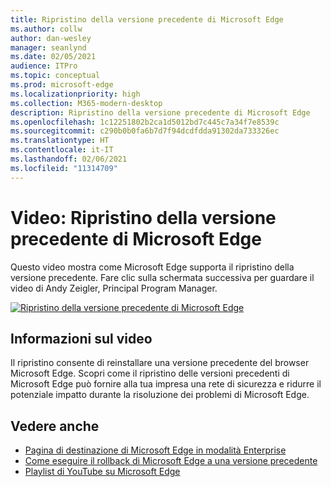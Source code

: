 ```yaml
---
title: Ripristino della versione precedente di Microsoft Edge
ms.author: collw
author: dan-wesley
manager: seanlynd
ms.date: 02/05/2021
audience: ITPro
ms.topic: conceptual
ms.prod: microsoft-edge
ms.localizationpriority: high
ms.collection: M365-modern-desktop
description: Ripristino della versione precedente di Microsoft Edge
ms.openlocfilehash: 1c12251802b2ca1d5012bd7c445c7a34f7e8539c
ms.sourcegitcommit: c290b0b0fa6b7d7f94dcdfdda91302da733326ec
ms.translationtype: HT
ms.contentlocale: it-IT
ms.lasthandoff: 02/06/2021
ms.locfileid: "11314709"
---
```

# Video: Ripristino della versione precedente di Microsoft Edge

Questo video mostra come Microsoft Edge supporta il ripristino della versione precedente. Fare clic sulla schermata successiva per guardare il video di Andy Zeigler, Principal Program Manager.

[![Ripristino della versione precedente di Microsoft Edge](media/microsoft-edge-video-version-rollback/0.png)](http://www.youtube.com/watch?v=pXhXHvKUa_c "Microsoft Edge version rollback")

## Informazioni sul video

Il ripristino consente di reinstallare una versione precedente del browser Microsoft Edge. Scopri come il ripristino delle versioni precedenti di Microsoft Edge può fornire alla tua impresa una rete di sicurezza e ridurre il potenziale impatto durante la risoluzione dei problemi di Microsoft Edge.

## Vedere anche

- [Pagina di destinazione di Microsoft Edge in modalità Enterprise](https://aka.ms/EdgeEnterprise)
- [Come eseguire il rollback di Microsoft Edge a una versione precedente](edge-learnmore-rollback.md)
- [Playlist di YouTube su Microsoft Edge](https://www.youtube.com/playlist?list=PLXtHYVsvn_b-uXh1tMeYpT-0iD8tD3tFy)
